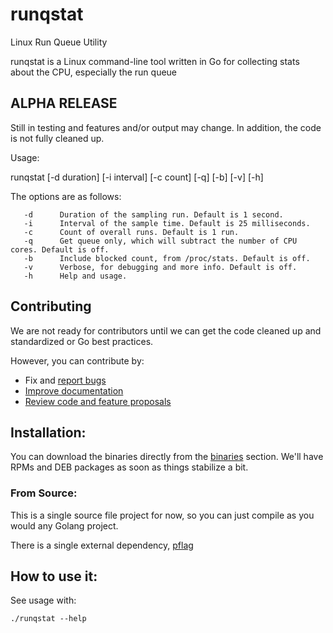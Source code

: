# runqstat
Linux Run Queue Utility

runqstat is a Linux command-line tool written in Go for collecting stats about the CPU, especially the run queue

## ALPHA RELEASE 
Still in testing and features and/or output may change.
In addition, the code is not fully cleaned up.

Usage:

runqstat [-d duration] [-i interval] [-c count] [-q] [-b] [-v] [-h]

  The options are as follows:

       -d      Duration of the sampling run. Default is 1 second.
       -i      Interval of the sample time. Default is 25 milliseconds.
       -c      Count of overall runs. Default is 1 run.
       -q      Get queue only, which will subtract the number of CPU cores. Default is off.
       -b      Include blocked count, from /proc/stats. Default is off.
       -v      Verbose, for debugging and more info. Default is off.
       -h      Help and usage.

## Contributing
We are not ready for contributors until we can get the code cleaned up and standardized or Go best practices.

However, you can contribute by:
- Fix and [report bugs](https://github.com/opsstack/runqstat/issues/new)
- [Improve documentation](https://github.com/opsstack/runqstat/issues?q=is%3Aopen+label%3Adocumentation)
- [Review code and feature proposals](https://github.com/opsstack/runqstat/pulls)

## Installation:

You can download the binaries directly from the [binaries](https://github.com/opsstack/runqstat/binaries) section.  We'll have RPMs and DEB packages as soon as things stabilize a bit.

### From Source:

This is a single source file project for now, so you can just compile as you would any Golang project.

There is a single external dependency, [pflag](https://github.com/ogier/pflag)

## How to use it:

See usage with:

```
./runqstat --help
```
